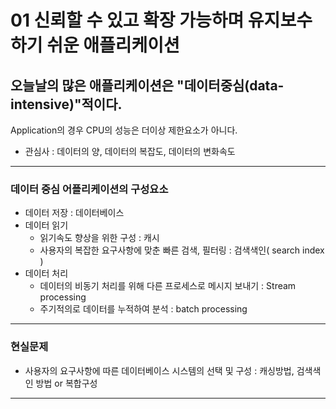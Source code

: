 # 01 신뢰할 수 있고 확장 가능하며 유지보수하기 쉬운 애플리케이션

## 오늘날의 많은 애플리케이션은 "데이터중심(data-intensive)"적이다.
Application의 경우 CPU의 성능은 더이상 제한요소가 아니다.
* 관심사 : 데이터의 양, 데이터의 복잡도, 데이터의 변화속도

---

### 데이터 중심 어플리케이션의 구성요소
* 데이터 저장 : 데이터베이스
* 데이터 읽기
  * 읽기속도 향상을 위한 구성 : 캐시
  * 사용자의 복잡한 요구사항에 맞춘 빠른 검색, 필터링 : 검색색인( search index )
* 데이터 처리
  * 데이터의 비동기 처리를 위해 다른 프로세스로 메시지 보내기 : Stream processing
  * 주기적의로 데이터를 누적하여 분석 : batch processing    

---

### 현실문제
* 사용자의 요구사항에 따른 데이터베이스 시스템의 선택 및 구성 : 캐싱방법, 검색색인 방법 or 복합구성

---
